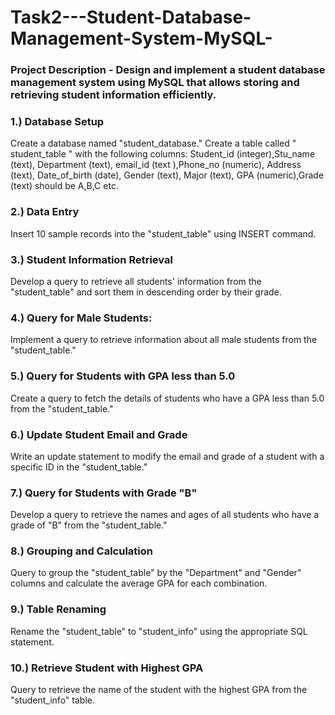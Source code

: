 # Task2---Student-Database-Management-System-MySQL-
### Project Description - Design and implement a student database management system using MySQL that allows storing and retrieving student information efficiently.
### 1.) Database Setup
Create a database named "student_database."
Create a table called " student_table " with the following columns: Student_id (integer),Stu_name (text), Department (text), email_id (text ),Phone_no (numeric), Address (text),
Date_of_birth (date), Gender (text), Major (text), GPA (numeric),Grade (text) should be A,B,C etc.
### 2.) Data Entry
Insert 10 sample records into the "student_table" using INSERT command.
### 3.) Student Information Retrieval
Develop a query to retrieve all students' information from the "student_table" and sort them in descending order by their grade.
### 4.) Query for Male Students:
Implement a query to retrieve information about all male students from the "student_table."
### 5.) Query for Students with GPA less than 5.0
Create a query to fetch the details of students who have a GPA less than 5.0 from the "student_table."
### 6.) Update Student Email and Grade
Write an update statement to modify the email and grade of a student with a specific ID in the "student_table."
### 7.) Query for Students with Grade "B"
Develop a query to retrieve the names and ages of all students who have a grade of "B" from the "student_table."
### 8.) Grouping and Calculation
Query to group the "student_table" by the "Department" and "Gender" columns and calculate the average GPA for each combination.
### 9.) Table Renaming
Rename the "student_table" to "student_info" using the appropriate SQL statement.
### 10.) Retrieve Student with Highest GPA
Query to retrieve the name of the student with the highest GPA from the "student_info" table.
